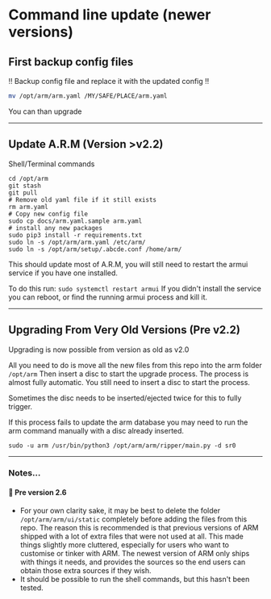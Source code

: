 # Command line update (newer versions)

## First backup config files
:bangbang: Backup config file and replace it with the updated config :bangbang:
```bash
mv /opt/arm/arm.yaml /MY/SAFE/PLACE/arm.yaml
```
You can than upgrade

-------------------------------------

## Update A.R.M (Version >v2.2)
Shell/Terminal commands
```
cd /opt/arm
git stash
git pull
# Remove old yaml file if it still exists
rm arm.yaml
# Copy new config file
sudo cp docs/arm.yaml.sample arm.yaml
# install any new packages
sudo pip3 install -r requirements.txt
sudo ln -s /opt/arm/arm.yaml /etc/arm/
sudo ln -s /opt/arm/setup/.abcde.conf /home/arm/
```
This should update most of A.R.M, you will still need to restart the armui service if you have one installed.

To do this run: `sudo systemctl restart armui` If you didn't install the service you can reboot, or find the running armui process and kill it.

-------------------------------------
## Upgrading From Very Old Versions (Pre v2.2)

Upgrading is now possible from version as old as v2.0

All you need to do is move all the new files from this repo into the arm folder `/opt/arm` 
Then insert a disc to start the upgrade process. The process is almost fully automatic. You still need to insert a disc to start the process. 

Sometimes the disc needs to be inserted/ejected twice for this to fully trigger.

If this process fails to update the arm database you may need to run the arm command manually with a disc already inserted.

`sudo -u arm /usr/bin/python3 /opt/arm/arm/ripper/main.py -d sr0`

-------------------------------------
### Notes...

#### :small_red_triangle: Pre version 2.6
- For your own clarity sake, it may be best to delete the folder `/opt/arm/arm/ui/static` completely before adding the files from this repo. 
The reason this is recommended is that previous versions of ARM shipped with a lot of extra files that were not used at all.
This made things slightly more cluttered, especially for users who want to customise or tinker with ARM. The newest version of ARM only ships with things it needs, and provides the sources so the end users can obtain those extra sources if they wish.
- It should be possible to run the shell commands, but this hasn't been tested.